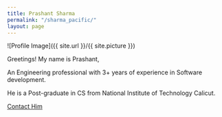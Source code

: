 ```yaml
---
title: Prashant Sharma
permalink: "/sharma_pacific/"
layout: page
---
```


![Profile Image]({{ site.url }}/{{ site.picture }})

Greetings! My name is Prashant,

An Engineering professional with 3+ years of experience in Software development.

He is a Post-graduate in CS from National Institute of Technology Calicut.

[Contact Him](mailto:sharma.pacific1@gmail.com)
